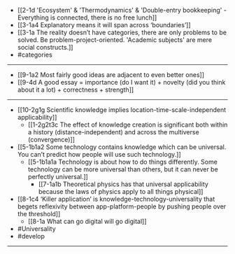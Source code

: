 - [[2-1d 'Ecosystem' & 'Thermodynamics' & 'Double-entry bookkeeping' - Everything is connected, there is no free lunch]]
- [[3-1a4 Explanatory means it will span across ‘boundaries’]]
- [[3-1a The reality doesn’t have categories, there are only problems to be solved. Be problem-project-oriented. 'Academic subjects' are mere social constructs.]]
- #categories
---
- [[9-1a2 Most fairly good ideas are adjacent to even better ones]]
- [[9-4d A good essay = importance (do I want it) + novelty (did you think about it a lot) + correctness + strength]]
---
- [[10-2g1g Scientific knowledge implies location-time-scale-independent applicability]]
  - [[1-2g2t3c The effect of knowledge creation is significant both within a history (distance-independent) and across the multiverse (convergence)]]
- [[5-1b1a2 Some technology contains knowledge which can be universal. You can’t predict how people will use such technology.]]
  - [[5-1b1a1a Technology is about how to do things differently. Some technology can be more universal than others, but it can never be perfectly universal.]]
    - [[7-1a1b Theoretical physics has that universal applicability because the laws of physics apply to all things physical]]
- [[8-1c4 ‘Killer application’ is knowledge-technology-universality that begets reflexivity between app-platform-people by pushing people over the threshold]]
  - [[8-1a What can go digital will go digital]]
- #Universality
- #develop
---
